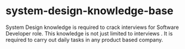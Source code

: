 # system-design-knowledge-base
System Design knowledge is required to crack interviews for Software Developer role. This knowledge is not just limited to interviews . It is required to carry out daily tasks in any product based company.
